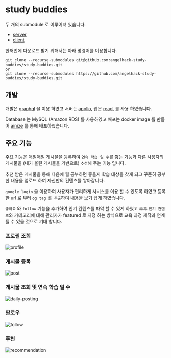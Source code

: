 # study buddies

두 개의 submodule 로 이루어져 있습니다.

- [server](https://github.com/angelhack-study-buddies/study-buddies-server)
- [client](https://github.com/angelhack-study-buddies/study-buddies-client)

한꺼번에 다운로드 받기 위해서는 아래 명령어를 이용합니다.

```
git clone --recurse-submodules git@github.com:angelhack-study-buddies/study-buddies.git
or
git clone --recurse-submodules https://github.com/angelhack-study-buddies/study-buddies.git
```

## 개발

개발은 [graphql](https://graphql.org) 을 이용 하였고
서버는 [apollo](http://apollographql.com), 웹은 [react](https://www.apollographql.com/docs/react) 를 사용 하였습니다.

Database 는 MySQL (Amazon RDS) 를 사용하였고
배포는 docker image 를 만들어 [ainize](https://ainize.ai) 를 통해 배포하였습니다.

## 주요 기능

주요 기능은 매일매일 게시물을 등록하여 `연속 학습 일 수`를 쌓는 기능과
다른 사용자의 게시물을 (내가 올린 게시물을 기반으로) `추천`해 주는 기능 입니다.

추천 받은 게시물을 통해 다음에 뭘 공부하면 좋을지 학습 대상을 찾게 되고 꾸준히 공부한 내용을 업로드 하여 자신만의 컨텐츠를 쌓아갑니다.

`google login` 을 이용하여 사용자가 편리하게 서비스를 이용 할 수 있도록 하였고
등록한 url 로 부터 `og tag 를 추출`하여 내용을 보기 쉽게 하였습니다.

`좋아요` 와 `follow` 기능을 추가하여 인기 컨텐츠를 파악 할 수 있게 하였고
추후 `인기 컨텐츠`와 카테고리에 대해 관리자가 featured 로 지정 하는 방식으로 교육 과정 제작과 연계 될 수 있을 것으로 기대 합니다.

### 프로필 조회

![profile](images/profile.png)

### 게시물 등록

![post](images/post.png)

### 게시물 조회 및 연속 학습 일 수

![daily-posting](images/daily-posting.png)

### 팔로우

![follow](images/follow.png)

### 추천

![recommendation](images/recommendation.png)

